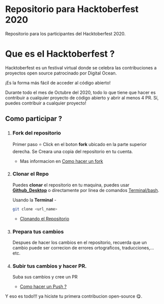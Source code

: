 # Repositorio para Hacktoberfest 2020

Repositorio para los participantes del Hacktoberfest 2020.

# Que es el Hacktoberfest ?

Hacktoberfest es un festival virtual donde se celebra las contribuciones a proyectos open source patrocinado por Digital Ocean.  

¡Es la forma más fácil de acceder al código abierto!

Durante todo el mes de Octubre del 2020, todo lo que tiene que hacer es contribuir a cualquier proyecto de código abierto y abrir al menos 4 PR. Sí, puedes contribuir a cualquier proyecto!

## Como participar ?


1. ### Fork del repositorio

   Primer paso ⭐ Click en el boton **fork** ubicado en la parte superior derecha. Se Creara una copia del repositorio en tu cuenta.

    - Mas informacion en [Como hacer un fork](https://docs.github.com/es/github/getting-started-with-github/fork-a-repo)

2. ### Clonar el Repo

   Puedes **clonar** el repositorio en tu maquina, puedes usar **[Github_Desktop](https://desktop.github.com/)** o directamente por linea de comandos [Terminal/bash](https://git-scm.com/downloads).

   Usando la **Terminal** -

   ```bash
   git clone <url_name>
   ```

   - [Clonando el Repositorio](https://docs.github.com/es/github/creating-cloning-and-archiving-repositories/cloning-a-repository)

3. ### Prepara tus cambios

    Despues de hacer los cambios en el repositorio, recuerda que un cambio puede ser correcion de errores ortograficos, traducciones,... etc.

4. ### Subir tus cambios y hacer PR.

    Suba sus cambios y cree un PR 

    - [Como hacer un Push ?](https://docs.github.com/es/free-pro-team@latest/github/importing-your-projects-to-github/adding-an-existing-project-to-github-using-the-command-line)

Y eso es todo!!! ya hiciste tu primera contribucion open-source 😋.
